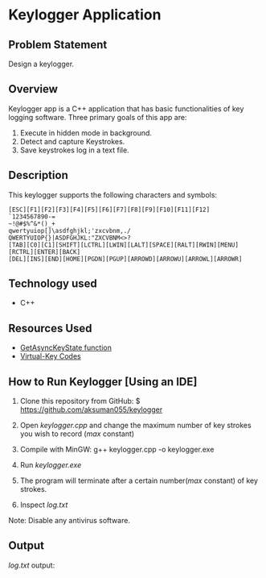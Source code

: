 # Keylogger Application

## Problem Statement

Design a keylogger.

## Overview

Keylogger app is a C++ application that has basic functionalities of key logging software. Three primary goals of this app are:

1. Execute in hidden mode in background.
2. Detect and capture Keystrokes.
3. Save keystrokes log in a text file.

## Description

This keylogger supports the following characters and symbols:

```
[ESC][F1][F2][F3][F4][F5][F6][F7][F8][F9][F10][F11][F12]
`1234567890-=
~!@#$%^&*()_+
qwertyuiop[]\asdfghjkl;'zxcvbnm,./
QWERTYUIOP{}|ASDFGHJKL:"ZXCVBNM<>?
[TAB][C0][C1][SHIFT][LCTRL][LWIN][LALT][SPACE][RALT][RWIN][MENU][RCTRL][ENTER][BACK]
[DEL][INS][END][HOME][PGDN][PGUP][ARROWD][ARROWU][ARROWL][ARROWR]
```

## Technology used

- C++

## Resources Used

- [GetAsyncKeyState function](https://docs.microsoft.com/en-us/windows/win32/api/winuser/nf-winuser-getasynckeystate)
- [Virtual-Key Codes](https://github.com/sepehrsohrabi/Decimal-Virtual-Key-Codes)

## How to Run Keylogger [Using an IDE]

1. Clone this repository from GitHub: $ https://github.com/aksuman055/keylogger

2. Open _keylogger.cpp_ and change the maximum number of key strokes you wish to record (_max_ constant)
3. Compile with MinGW: g++ keylogger.cpp -o keylogger.exe
4. Run _keylogger.exe_
5. The program will terminate after a certain number(_max_ constant) of key strokes.
6. Inspect _log.txt_

Note: Disable any antivirus software.

## Output

_log.txt_ output:

<!-- ![log-output output](output.png) -->
